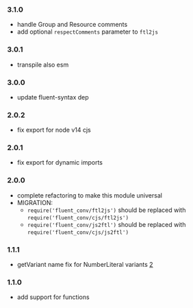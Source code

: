 ### 3.1.0

- handle Group and Resource comments
- add optional `respectComments` parameter to `ftl2js`

### 3.0.1

- transpile also esm

### 3.0.0

- update fluent-syntax dep

### 2.0.2

- fix export for node v14 cjs

### 2.0.1

- fix export for dynamic imports

### 2.0.0

- complete refactoring to make this module universal
- MIGRATION:
    - `require('fluent_conv/ftl2js')` should be replaced with `require('fluent_conv/cjs/ftl2js')`
    - `require('fluent_conv/js2ftl')` should be replaced with `require('fluent_conv/cjs/js2ftl')`

### 1.1.1

- getVariant name fix for NumberLiteral variants [2](https://github.com/locize/fluent_conv/pull/2)

### 1.1.0

- add support for functions
